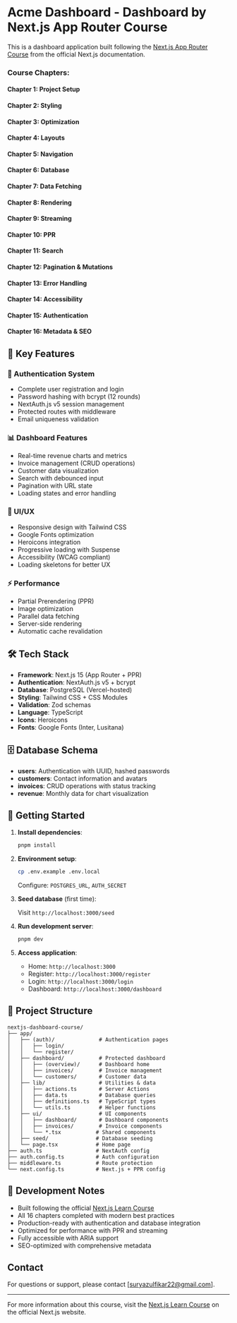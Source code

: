 # Acme Dashboard - Dashboard by Next.js App Router Course

This is a dashboard application built following the [Next.js App Router Course](https://nextjs.org/learn) from the official Next.js documentation.

### Course Chapters:

#### Chapter 1: Project Setup

#### Chapter 2: Styling

#### Chapter 3: Optimization

#### Chapter 4: Layouts

#### Chapter 5: Navigation

#### Chapter 6: Database

#### Chapter 7: Data Fetching

#### Chapter 8: Rendering

#### Chapter 9: Streaming

#### Chapter 10: PPR

#### Chapter 11: Search

#### Chapter 12: Pagination & Mutations

#### Chapter 13: Error Handling

#### Chapter 14: Accessibility

#### Chapter 15: Authentication

#### Chapter 16: Metadata & SEO

## 🚀 Key Features

### 🔐 Authentication System

- Complete user registration and login
- Password hashing with bcrypt (12 rounds)
- NextAuth.js v5 session management
- Protected routes with middleware
- Email uniqueness validation

### 📊 Dashboard Features

- Real-time revenue charts and metrics
- Invoice management (CRUD operations)
- Customer data visualization
- Search with debounced input
- Pagination with URL state
- Loading states and error handling

### 🎨 UI/UX

- Responsive design with Tailwind CSS
- Google Fonts optimization
- Heroicons integration
- Progressive loading with Suspense
- Accessibility (WCAG compliant)
- Loading skeletons for better UX

### ⚡ Performance

- Partial Prerendering (PPR)
- Image optimization
- Parallel data fetching
- Server-side rendering
- Automatic cache revalidation

## 🛠️ Tech Stack

- **Framework**: Next.js 15 (App Router + PPR)
- **Authentication**: NextAuth.js v5 + bcrypt
- **Database**: PostgreSQL (Vercel-hosted)
- **Styling**: Tailwind CSS + CSS Modules
- **Validation**: Zod schemas
- **Language**: TypeScript
- **Icons**: Heroicons
- **Fonts**: Google Fonts (Inter, Lusitana)

## 🗄️ Database Schema

- **users**: Authentication with UUID, hashed passwords
- **customers**: Contact information and avatars
- **invoices**: CRUD operations with status tracking
- **revenue**: Monthly data for chart visualization

## 🚀 Getting Started

1. **Install dependencies**:

   ```bash
   pnpm install
   ```

2. **Environment setup**:

   ```bash
   cp .env.example .env.local
   ```

   Configure: `POSTGRES_URL`, `AUTH_SECRET`

3. **Seed database** (first time):

   Visit `http://localhost:3000/seed`

4. **Run development server**:

   ```bash
   pnpm dev
   ```

5. **Access application**:

   - Home: `http://localhost:3000`
   - Register: `http://localhost:3000/register`
   - Login: `http://localhost:3000/login`
   - Dashboard: `http://localhost:3000/dashboard`

## 📁 Project Structure

```
nextjs-dashboard-course/
├── app/
│   ├── (auth)/              # Authentication pages
│   │   ├── login/
│   │   └── register/
│   ├── dashboard/           # Protected dashboard
│   │   ├── (overview)/      # Dashboard home
│   │   ├── invoices/        # Invoice management
│   │   └── customers/       # Customer data
│   ├── lib/                 # Utilities & data
│   │   ├── actions.ts       # Server Actions
│   │   ├── data.ts          # Database queries
│   │   ├── definitions.ts   # TypeScript types
│   │   └── utils.ts         # Helper functions
│   ├── ui/                  # UI components
│   │   ├── dashboard/       # Dashboard components
│   │   ├── invoices/        # Invoice components
│   │   └── *.tsx           # Shared components
│   ├── seed/               # Database seeding
│   └── page.tsx            # Home page
├── auth.ts                 # NextAuth config
├── auth.config.ts          # Auth configuration
├── middleware.ts           # Route protection
└── next.config.ts          # Next.js + PPR config
```

## 🔧 Development Notes

- Built following the official [Next.js Learn Course](https://nextjs.org/learn)
- All 16 chapters completed with modern best practices
- Production-ready with authentication and database integration
- Optimized for performance with PPR and streaming
- Fully accessible with ARIA support
- SEO-optimized with comprehensive metadata

## Contact

For questions or support, please contact [suryazulfikar22@gmail.com].

---

For more information about this course, visit the [Next.js Learn Course](https://nextjs.org/learn) on the official Next.js website.
